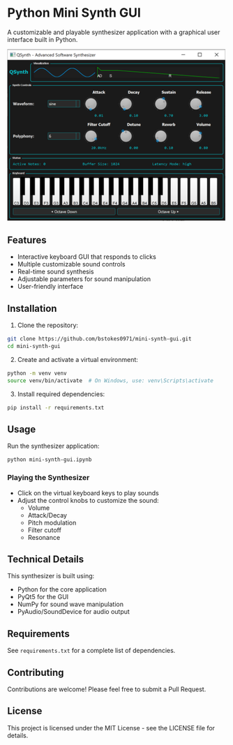 # Python Mini Synth GUI

A customizable and playable synthesizer application with a graphical user interface built in Python.

<img src="./images/mini-synth-gui.png" alt="" width="500"/>

<!-- ![](images/mini-synth-gui.png) -->

## Features

- Interactive keyboard GUI that responds to clicks
- Multiple customizable sound controls
- Real-time sound synthesis
- Adjustable parameters for sound manipulation
- User-friendly interface

## Installation

1. Clone the repository:
```bash
git clone https://github.com/bstokes0971/mini-synth-gui.git
cd mini-synth-gui
```

2. Create and activate a virtual environment:
```bash
python -m venv venv
source venv/bin/activate  # On Windows, use: venv\Scripts\activate
```

3. Install required dependencies:
```bash
pip install -r requirements.txt
```

## Usage

Run the synthesizer application:
```bash
python mini-synth-gui.ipynb
```

### Playing the Synthesizer
- Click on the virtual keyboard keys to play sounds
- Adjust the control knobs to customize the sound:
  - Volume
  - Attack/Decay
  - Pitch modulation
  - Filter cutoff
  - Resonance

## Technical Details

This synthesizer is built using:
- Python for the core application
- PyQt5 for the GUI 
- NumPy for sound wave manipulation
- PyAudio/SoundDevice for audio output

## Requirements

See `requirements.txt` for a complete list of dependencies.

## Contributing

Contributions are welcome! Please feel free to submit a Pull Request.

## License

This project is licensed under the MIT License - see the LICENSE file for details.